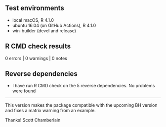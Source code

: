 ## Test environments

* local macOS, R 4.1.0
* ubuntu 16.04 (on GitHub Actions), R 4.1.0
* win-builder (devel and release)

## R CMD check results

0 errors | 0 warnings | 0 notes

## Reverse dependencies

* I have run R CMD check on the 5 reverse dependencies. No problems were
found

--------

This version makes the package compatible with the upcoming BH version and fixes a matrix warning from an example.

Thanks!
Scott Chamberlain
